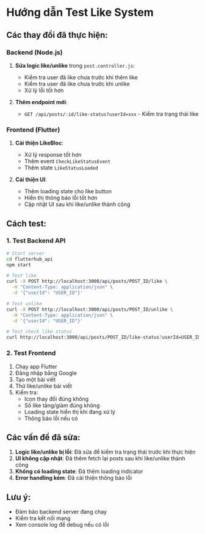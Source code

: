 # Hướng dẫn Test Like System

## Các thay đổi đã thực hiện:

### Backend (Node.js)
1. **Sửa logic like/unlike** trong `post.controller.js`:
   - Kiểm tra user đã like chưa trước khi thêm like
   - Kiểm tra user đã like chưa trước khi unlike
   - Xử lý lỗi tốt hơn

2. **Thêm endpoint mới**:
   - `GET /api/posts/:id/like-status?userId=xxx` - Kiểm tra trạng thái like

### Frontend (Flutter)
1. **Cải thiện LikeBloc**:
   - Xử lý response tốt hơn
   - Thêm event `CheckLikeStatusEvent`
   - Thêm state `LikeStatusLoaded`

2. **Cải thiện UI**:
   - Thêm loading state cho like button
   - Hiển thị thông báo lỗi tốt hơn
   - Cập nhật UI sau khi like/unlike thành công

## Cách test:

### 1. Test Backend API
```bash
# Start server
cd flutterhub_api
npm start

# Test like
curl -X POST http://localhost:3000/api/posts/POST_ID/like \
  -H "Content-Type: application/json" \
  -d '{"userId": "USER_ID"}'

# Test unlike
curl -X POST http://localhost:3000/api/posts/POST_ID/unlike \
  -H "Content-Type: application/json" \
  -d '{"userId": "USER_ID"}'

# Test check like status
curl http://localhost:3000/api/posts/POST_ID/like-status?userId=USER_ID
```

### 2. Test Frontend
1. Chạy app Flutter
2. Đăng nhập bằng Google
3. Tạo một bài viết
4. Thử like/unlike bài viết
5. Kiểm tra:
   - Icon thay đổi đúng không
   - Số like tăng/giảm đúng không
   - Loading state hiển thị khi đang xử lý
   - Thông báo lỗi nếu có

## Các vấn đề đã sửa:

1. **Logic like/unlike bị lỗi**: Đã sửa để kiểm tra trạng thái trước khi thực hiện
2. **UI không cập nhật**: Đã thêm fetch lại posts sau khi like/unlike thành công
3. **Không có loading state**: Đã thêm loading indicator
4. **Error handling kém**: Đã cải thiện thông báo lỗi

## Lưu ý:
- Đảm bảo backend server đang chạy
- Kiểm tra kết nối mạng
- Xem console log để debug nếu có lỗi 